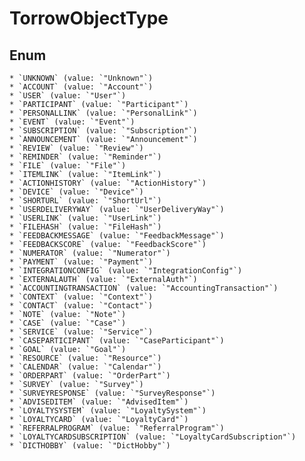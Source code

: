 # TorrowObjectType

## Enum

    * `UNKNOWN` (value: `"Unknown"`)
    * `ACCOUNT` (value: `"Account"`)
    * `USER` (value: `"User"`)
    * `PARTICIPANT` (value: `"Participant"`)
    * `PERSONALLINK` (value: `"PersonalLink"`)
    * `EVENT` (value: `"Event"`)
    * `SUBSCRIPTION` (value: `"Subscription"`)
    * `ANNOUNCEMENT` (value: `"Announcement"`)
    * `REVIEW` (value: `"Review"`)
    * `REMINDER` (value: `"Reminder"`)
    * `FILE` (value: `"File"`)
    * `ITEMLINK` (value: `"ItemLink"`)
    * `ACTIONHISTORY` (value: `"ActionHistory"`)
    * `DEVICE` (value: `"Device"`)
    * `SHORTURL` (value: `"ShortUrl"`)
    * `USERDELIVERYWAY` (value: `"UserDeliveryWay"`)
    * `USERLINK` (value: `"UserLink"`)
    * `FILEHASH` (value: `"FileHash"`)
    * `FEEDBACKMESSAGE` (value: `"FeedbackMessage"`)
    * `FEEDBACKSCORE` (value: `"FeedbackScore"`)
    * `NUMERATOR` (value: `"Numerator"`)
    * `PAYMENT` (value: `"Payment"`)
    * `INTEGRATIONCONFIG` (value: `"IntegrationConfig"`)
    * `EXTERNALAUTH` (value: `"ExternalAuth"`)
    * `ACCOUNTINGTRANSACTION` (value: `"AccountingTransaction"`)
    * `CONTEXT` (value: `"Context"`)
    * `CONTACT` (value: `"Contact"`)
    * `NOTE` (value: `"Note"`)
    * `CASE` (value: `"Case"`)
    * `SERVICE` (value: `"Service"`)
    * `CASEPARTICIPANT` (value: `"CaseParticipant"`)
    * `GOAL` (value: `"Goal"`)
    * `RESOURCE` (value: `"Resource"`)
    * `CALENDAR` (value: `"Calendar"`)
    * `ORDERPART` (value: `"OrderPart"`)
    * `SURVEY` (value: `"Survey"`)
    * `SURVEYRESPONSE` (value: `"SurveyResponse"`)
    * `ADVISEDITEM` (value: `"AdvisedItem"`)
    * `LOYALTYSYSTEM` (value: `"LoyaltySystem"`)
    * `LOYALTYCARD` (value: `"LoyaltyCard"`)
    * `REFERRALPROGRAM` (value: `"ReferralProgram"`)
    * `LOYALTYCARDSUBSCRIPTION` (value: `"LoyaltyCardSubscription"`)
    * `DICTHOBBY` (value: `"DictHobby"`)
